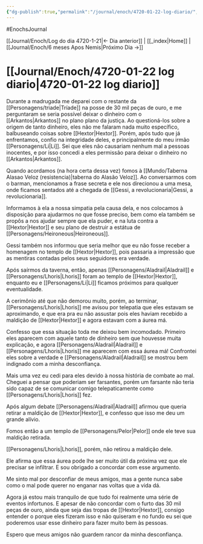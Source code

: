 ```yaml
---
{"dg-publish":true,"permalink":"/journal/enoch/4720-01-22-log-diario/","dgHomeLink":true,"dgPassFrontmatter":false}
---
```


#EnochsJournal 

[[Journal/Enoch/Log do dia 4720-1-21|<- Dia anterior]] | [[_index|Home]] | [[Journal/Enoch/6 meses Apos Nemis|Próximo Dia ->]]

# [[Journal/Enoch/4720-01-22 log diario|4720-01-22 log diario]]
Durante a madrugada me deparei com o restante da [[Personagens/triade|Tríade]] na posse de 30 mil peças de ouro, e me perguntaram se seria possível deixar o dinheiro com o [[Arkantos|Arkantos]] no plano plano da justiça. Ao questioná-los sobre a origem de tanto dinheiro, eles não me falaram nada muito específico, balbuseando coisas sobre [[Hextor|Hextor]]. Porém, após tudo que já enfrentamos, confio na integridade deles, e principalmente do meu irmão [[Personagens/Li|Li]]. Sei que eles não causariam nenhum mal a pessoas inocentes, e por isso concedi a eles permissão para deixar o dinheiro no [[Arkantos|Arkantos]].

Quando acordamos (na hora certa dessa vez) fomos à [[Mundo/Taberna Alasao Veloz (resistencia)|taberna do Alasão Veloz]].
Ao conversarmos com o barman, mencionamos a frase secreta e ele nos direcionou a uma mesa, onde ficamos sentados até a chegada de [[Gessi, a revolucionaria|Gessi, a revolucionaria]].

Informamos à ela a nossa simpatia pela causa dela, e nos colocamos à disposição para ajudarmos no que fosse preciso, bem como ela também se propôs a nos ajudar sempre que ela puder, e na luta contra a [[Hextor|Hextor]] e seu plano de destruir a estátua de [[Personagens/Heironeous|Heironeous]].

Gessi também nos informou que seria melhor que eu não fosse receber a homenagem no templo de [[Hextor|Hextor]], pois passaria a impressão que as mentiras contadas pelos seus seguidores era verdade.

Após saírmos da taverna, então, apenas [[Personagens/Aladrail|Aladrail]] e [[Personagens/Lhoris|Lhoris]] foram ao templo de [[Hextor|Hextor]], enquanto eu e [[Personagens/Li|Li]] ficamos próximos para qualquer eventualidade.

A cerimônio até que não demorou muito, porém, ao terminar, [[Personagens/Lhoris|Lhoris]] me avisou por telepatia que eles estavam se aproximando, e que era pra eu não assustar pois eles haviam recebido a maldição de [[Hextor|Hextor]] e agora estavam com a áurea má.

Confesso que essa situação toda me deixou bem incomodado. Primeiro eles aparecem com aquele tanto de dinheiro sem que houvesse muita explicação, e agora [[Personagens/Aladrail|Aladrail]] e [[Personagens/Lhoris|Lhoris]] me aparecem com essa áurea má!
Confrontei eles sobre a verdade e [[Personagens/Aladrail|Aladrail]] se mostrou bem indignado com a minha desconfiança. 

Mais uma vez eu cedi para eles devido à nossa história de combate ao mal. Cheguei a pensar que poderiam ser farsantes, porém um farsante não teria sido capaz de se comunicar comigo telepaticamente como [[Personagens/Lhoris|Lhoris]] fez.

Após algum debate [[Personagens/Aladrail|Aladrail]] afirmou que queria retirar a maldição de [[Hextor|Hextor]], e confesso que isso me deu um grande alívio.

Fomos então a um templo de [[Personagens/Pelor|Pelor]] onde ele teve sua maldição retirada.

[[Personagens/Lhoris|Lhoris]], porém, não retirou a maldição dele. 

Ele afirma que essa áurea pode lhe ser muito útil da próxima vez que ele precisar se infiltrar. E sou obrigado a concordar com esse argumento.

Me sinto mal por desconfiar de meus amigos, mas a gente nunca sabe como o mal pode querer no enganar nas voltas que a vida dá. 

Agora já estou mais tranquilo de que tudo foi realmente uma série de eventos infortunos. E apesar de não concordar com o furto das 30 mil peças de ouro, ainda que seja das tropas de [[Hextor|Hextor]], consigo entender o porque eles fizeram isso e não quiseram e no fundo eu sei que poderemos usar esse dinheiro para fazer muito bem às pessoas.

Espero que meus amigos não guardem rancor da minha desconfiança.


